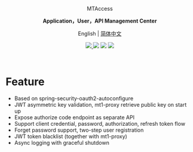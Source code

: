 <p align="center" >
    MTAccess
</p>
<p align="center">
  <strong>Application，User，API Management Center</strong>
</p>
<p align="center">
  English | <a href="https://github.com/publicdevop2019/mt0-access/blob/master/README.md">简体中文</a>
</p>

<p align="center">
    <a target="_blank" href="https://hub.docker.com/r/publicdevop2019/oauth2service">
        <img src="https://img.shields.io/docker/pulls/publicdevop2019/oauth2service.svg?style=flat-square" />
    </a>
    <img src="https://img.shields.io/sonar/https/sonarcloud.io/com.hw%3Aoauth2/coverage.svg?style=flat-square" />
    <img src="https://img.shields.io/sonar/https/sonarcloud.io/com.hw%3Aoauth2/quality_gate.svg?style=flat-square" />
    <img src="https://img.shields.io/github/last-commit/publicdevop2019/oauth2service.svg?style=flat-square" />
</p>
<br/>

# Feature
- Based on spring-security-oauth2-autoconfigure
- JWT asymmetric key validation, mt1-proxy retrieve public key on start up
- Expose authorize code endpoint as separate API
- Support client credential, password, authorization, refresh token flow
- Forget password support, two-step user registration
- JWT token blacklist (together with mt1-proxy)
- Async logging with graceful shutdown
